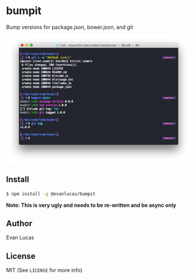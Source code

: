 # bumpit

Bump versions for package.json, bower.json, and git

![ss](https://raw.githubusercontent.com/evanlucas/bumpit/master/ss.png)

## Install

```bash
$ npm install -g @evanlucas/bumpit
```

**Note: This is very ugly and needs to be re-written and be async only**

## Author

Evan Lucas

## License

MIT (See `LICENSE` for more info)
